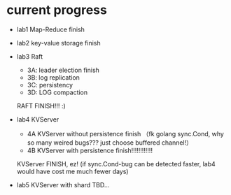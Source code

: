 # current progress
* lab1 Map-Reduce finish
* lab2 key-value storage finish
* lab3 Raft
  * 3A: leader election finish
  * 3B: log replication
  * 3C: persistency
  * 3D: LOG compaction
  
  RAFT FINISH!!!  :)
* lab4 KVServer
  * 4A KVServer without persistence finish （fk golang sync.Cond, why so many weired bugs???  just choose buffered channel!）
  * 4B KVServer with persistence finish!!!!!!!!!!!!

  KVServer FINISH, ez! (if sync.Cond-bug can be detected faster, lab4 would have cost me much fewer days)
* lab5 KVServer with shard
  TBD...
